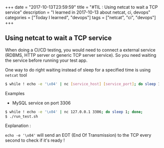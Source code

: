 +++
date = "2017-10-13T23:59:59"
title = "#TIL : Using netcat to wait a TCP service"
description = "I learned in 2017-10-13 about netcat, ci, devops"
categories = ["Today I learned", "devops"]
tags = ["netcat", "ci", "devops"]
+++



## Using netcat to wait a TCP service

When doing a CI/CD testing, you would need to connect a external service (RDBMS, HTTP server or generic TCP server service). So you need waiting the service before running your test app.

One way to do right waiting instead of sleep for a specified time is using `netcat` tool

```bash
$ while ! echo -e '\x04' | nc [service_host] [service_port]; do sleep 1; done;
```

Examples

- MySQL service on port 3306

```bash
$ while ! echo -e '\x04' | nc 127.0.0.1 3306; do sleep 1; done;
$ ./run_test.sh
```

Explanation :

`echo -e '\x04'` will send an EOT (End Of Transmission) to the TCP every second to check if it's ready !
